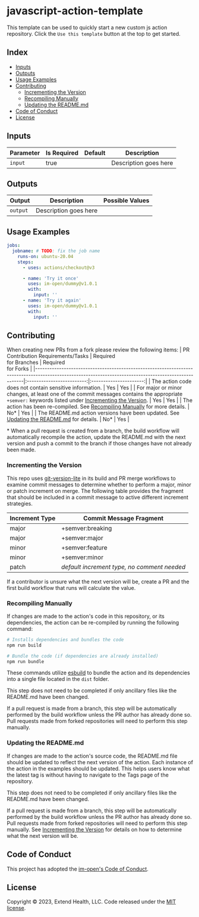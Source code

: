 # javascript-action-template

This template can be used to quickly start a new custom js action repository.  Click the `Use this template` button at the top to get started.

## Index

- [Inputs](#inputs)
- [Outputs](#outputs)
- [Usage Examples](#usage-examples)
- [Contributing](#contributing)
  - [Incrementing the Version](#incrementing-the-version)
  - [Recompiling Manually](#recompiling-manually)
  - [Updating the README.md](#updating-the-readmemd)
- [Code of Conduct](#code-of-conduct)
- [License](#license)

## Inputs

| Parameter | Is Required | Default | Description           |
|-----------|-------------|---------|-----------------------|
| `input`   | true        |         | Description goes here |

## Outputs

| Output   | Description           | Possible Values |
|----------|-----------------------|-----------------|
| `output` | Description goes here |                 |

## Usage Examples

```yml
jobs:
  jobname: # TODO: fix the job name
    runs-on: ubuntu-20.04
    steps:
      - uses: actions/checkout@v3

      - name: 'Try it once'
        uses: im-open/dummy@v1.0.1
        with:
          input: ''
      - name: 'Try it again'
        uses: im-open/dummy@v1.0.1
        with:
          input: ''
```

## Contributing

When creating new PRs from a fork please review the following items:
| PR Contribution Requirements/Tasks                                                                                                                    | Required<br/>for Branches | Required<br/>for Forks |
|-------------------------------------------------------------------------------------------------------------------------------------------------------|:-------------------------:|:----------------------:|
| The action code does not contain sensitive information.                                                                                               |            Yes            |          Yes           |
| For major or minor changes, at least one of the commit messages contains the appropriate `+semver:` keywords listed under [Incrementing the Version]. |            Yes            |          Yes           |
| The action has been re-compiled.  See [Recompiling Manually] for more details.                                                                        |            No*            |          Yes           |
| The README.md action versions have been updated.  See [Updating the README.md] for details.                                                           |            No*            |          Yes           |

\* When a pull request is created from a branch, the build workflow will automatically recompile the action, update the README.md with the next version and push a commit to the branch if those changes have not already been made.

### Incrementing the Version

This repo uses [git-version-lite] in its build and PR merge workflows to examine commit messages to determine whether to perform a major, minor or patch increment on merge.  The following table provides the fragment that should be included in a commit message to active different increment strategies.

| Increment Type | Commit Message Fragment                     |
|----------------|---------------------------------------------|
| major          | +semver:breaking                            |
| major          | +semver:major                               |
| minor          | +semver:feature                             |
| minor          | +semver:minor                               |
| patch          | *default increment type, no comment needed* |

If a contributor is unsure what the next version will be, create a PR and the first build workflow that runs will calculate the value.

### Recompiling Manually

If changes are made to the action's code in this repository, or its dependencies, the action can be re-compiled by running the following command:

```sh
# Installs dependencies and bundles the code
npm run build

# Bundle the code (if dependencies are already installed)
npm run bundle
```

These commands utilize [esbuild] to bundle the action and its dependencies into a single file located in the `dist` folder.

This step does not need to be completed if only ancillary files like the README.md have been changed.

If a pull request is made from a branch, this step will be automatically performed by the build workflow unless the PR author has already done so.  Pull requests made from forked repositories will need to perform this step manually.  

### Updating the README.md

If changes are made to the action's source code, the README.md file should be updated to reflect the next version of the action.  Each instance of the action in the examples should be updated.  This helps users know what the latest tag is without having to navigate to the Tags page of the repository.

This step does not need to be completed if only ancillary files like the README.md have been changed.

If a pull request is made from a branch, this step will be automatically performed by the build workflow unless the PR author has already done so.  Pull requests made from forked repositories will need to perform this step manually.  See [Incrementing the Version] for details on how to determine what the next version will be.

## Code of Conduct

This project has adopted the [im-open's Code of Conduct](https://github.com/im-open/.github/blob/main/CODE_OF_CONDUCT.md).

## License

Copyright &copy; 2023, Extend Health, LLC. Code released under the [MIT license](LICENSE).

[git-version-lite]: https://github.com/im-open/git-version-lite
[esbuild]: https://esbuild.github.io/getting-started/#bundling-for-node
[Incrementing the Version]: #incrementing-the-version
[Recompiling Manually]: #recompiling-manually
[Updating the README.md]: #updating-the-readmemd
